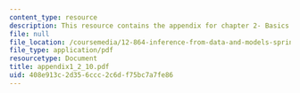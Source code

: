 ```yaml
---
content_type: resource
description: This resource contains the appendix for chapter 2- Basics Machinary.
file: null
file_location: /coursemedia/12-864-inference-from-data-and-models-spring-2005/408e913c2d356ccc2c6df75bc7a7fe86_appendix1_2_10.pdf
file_type: application/pdf
resourcetype: Document
title: appendix1_2_10.pdf
uid: 408e913c-2d35-6ccc-2c6d-f75bc7a7fe86
---
```

